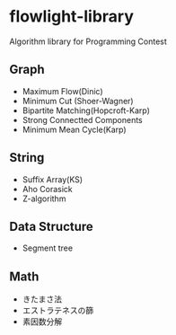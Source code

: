 flowlight-library
=================

Algorithm library for Programming Contest


Graph
-----------------

* Maximum Flow(Dinic)
* Minimum Cut (Shoer-Wagner)
* Bipartite Matching(Hopcroft-Karp)
* Strong Connectted Components
* Minimum Mean Cycle(Karp)

String
----------------- 
* Suffix Array(KS)
* Aho Corasick
* Z-algorithm

Data Structure
-----------------
* Segment tree

Math
-----------------
* きたまさ法
* エストラテネスの篩
* 素因数分解